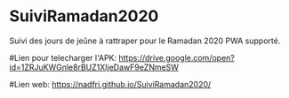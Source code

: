 # SuiviRamadan2020
Suivi des jours de jeûne à rattraper pour le Ramadan 2020
PWA supporté.

#Lien pour telecharger l'APK:
https://drive.google.com/open?id=1ZRJuKWGnle8rBUZ1XIjeDawF9eZNmeSW

#Lien web:
https://nadfri.github.io/SuiviRamadan2020/
